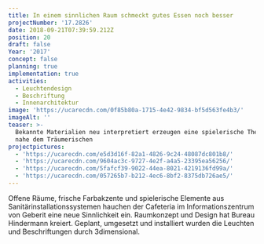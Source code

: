 ```yaml
---
title: In einem sinnlichen Raum schmeckt gutes Essen noch besser
projectNumber: '17.2826'
date: 2018-09-21T07:39:59.212Z
position: 20
draft: false
Year: '2017'
concept: false
planning: true
implementation: true
activities:
  - Leuchtendesign
  - Beschriftung
  - Innenarchitektur
image: 'https://ucarecdn.com/0f85b80a-1715-4e42-9834-bf5d563fe4b3/'
imageAlt: ''
teaser: >-
  Bekannte Materialien neu interpretiert erzeugen eine spielerische Themenwelt
  nahe dem Träumerischen
projectpictures:
  - 'https://ucarecdn.com/e5d3d16f-82a1-4826-9c24-48087dc801b8/'
  - 'https://ucarecdn.com/9604ac3c-9727-4e2f-a4a5-23395ea56256/'
  - 'https://ucarecdn.com/5fafcf39-9022-44ea-8021-4219136fd99a/'
  - 'https://ucarecdn.com/057265b7-b212-4ec6-8bf2-8375db726ae5/'
---
```

Offene Räume, frische Farbakzente und spielerische Elemente aus Sanitärinstallationssystemen hauchen der Cafeteria im Informationszentrum von Geberit eine neue Sinnlichkeit ein. Raumkonzept und Design hat Bureau Hindermann kreiert. Geplant, umgesetzt und installiert wurden die Leuchten und Beschriftungen durch 3dimensional.
